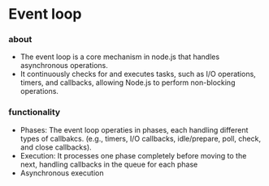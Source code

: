 # Event loop

### about

- The event loop is a core mechanism in node.js that handles asynchronous operations.
- It continuously checks for and executes tasks, such as I/O operations, timers, and callbacks, allowing Node.js to perform non-blocking operations.

### functionality

- Phases: The event loop operaties in phases, each handling different types of callbakcs. (e.g., timers, I/O callbacks, idle/prepare, poll, check, and close callbacks).
- Execution: It processes one phase completely before moving to the next, handling callbacks in the queue for each phase
- Asynchronous execution
